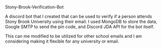Stony-Brook-Verification-Bot

A discord bot that I created that can be used to verify if a person attends Stony Brook University using their email.
I used MongoDB to store the data, Google SMTP to send the pin code, and Discord JDA API for the bot itself.

This can me modified to be utilized for other school emails and I am considering making it flexible for any university or email.
